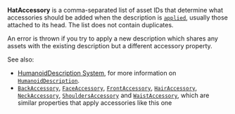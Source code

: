 **HatAccessory** is a comma-separated list of asset IDs that determine
what accessories should be added when the description is
[`applied`](https://create.roblox.com/docs/reference/engine/classes/Humanoid#ApplyDescription), usually those attached to its
head. The list does not contain duplicates.

An error is thrown if you try to apply a new description which shares any
assets with the existing description but a different accessory property.

See also:

- [HumanoidDescription System](https://create.roblox.com/docs/characters/appearance#humanoiddescription),
for more information on [`HumanoidDescription`](https://create.roblox.com/docs/reference/engine/classes/HumanoidDescription).
- [`BackAccessory`](https://create.roblox.com/docs/reference/engine/classes/HumanoidDescription#BackAccessory),
[`FaceAccessory`](https://create.roblox.com/docs/reference/engine/classes/HumanoidDescription#FaceAccessory),
[`FrontAccessory`](https://create.roblox.com/docs/reference/engine/classes/HumanoidDescription#FrontAccessory),
[`HairAccessory`](https://create.roblox.com/docs/reference/engine/classes/HumanoidDescription#HairAccessory),
[`NeckAccessory`](https://create.roblox.com/docs/reference/engine/classes/HumanoidDescription#NeckAccessory),
[`ShouldersAccessory`](https://create.roblox.com/docs/reference/engine/classes/HumanoidDescription#ShouldersAccessory) and
[`WaistAccessory`](https://create.roblox.com/docs/reference/engine/classes/HumanoidDescription#WaistAccessory), which are
similar properties that apply accessories like this one
